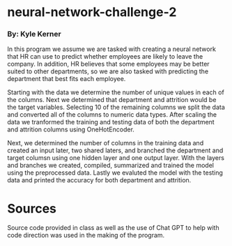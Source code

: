 #  **neural-network-challenge-2**
### By: Kyle Kerner

In this program we assume we are tasked with creating a neural network that HR can use to predict whether employees are likely to leave the company.  In addition, HR believes that some employees may be better suited to other departments, so we are also tasked with predicting the department that best fits each employee.  

Starting with the data we determine the number of unique values in each of the columns.  Next we determined that department and attrition would be the target variables.  Selecting 10 of the remaining columns we split the data and converted all of the columns to numeric data types.  After scaling the data we tranformed the training and testing data of both the department and attrition columns using OneHotEncoder.

Next, we determined the number of columns in the training data and created an input later, two shared laters, and branched the department and target columsn using one hidden layer and one output layer. With the layers and branches we created, compiled, summarized and trained the model using the preprocessed data.  Lastly we evaluted the model with the testing data and printed the accuracy for both department and attrition.

# Sources
Source code provided in class as well as the use of Chat GPT to help with code direction was used in the making of the program.  